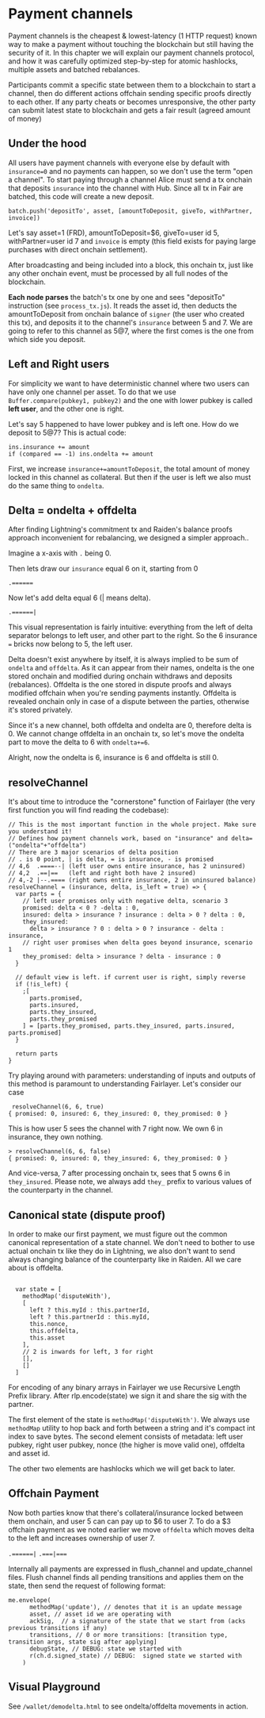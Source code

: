 # Payment channels

Payment channels is the cheapest & lowest-latency (1 HTTP request) known way to make a payment without touching the blockchain but still having the security of it. In this chapter we will explain our payment channels protocol, and how it was carefully optimized step-by-step for atomic hashlocks, multiple assets and batched rebalances.

Participants commit a specific state between them to a blockchain to start a channel, then do different actions offchain sending specific proofs directly to each other. If any party cheats or becomes unresponsive, the other party can submit latest state to blockchain and gets a fair result (agreed amount of money)

## Under the hood

All users have payment channels with everyone else by default with `insurance=0` and no payments can happen, so we don't use the term "open a channel". To start paying through a channel Alice must send a tx onchain that deposits `insurance` into the channel with Hub. Since all tx in Fair are batched, this code will create a new deposit.

`batch.push('depositTo', asset, [amountToDeposit, giveTo, withPartner, invoice])`

Let's say asset=1 (FRD), amountToDeposit=$6, giveTo=user id 5, withPartner=user id 7 and `invoice` is empty (this field exists for paying large purchases with direct onchain settlement).

After broadcasting and being included into a block, this onchain tx, just like any other onchain event, must be processed by all full nodes of the blockchain.

**Each node parses** the batch's tx one by one and sees "depositTo" instruction (see `process_tx.js`). It reads the asset id, then deducts the amountToDeposit from onchain balance of `signer` (the user who created this tx), and deposits it to the channel's `insurance` between 5 and 7. We are going to refer to this channel as 5@7, where the first comes is the one from which side you deposit. 

## Left and Right users

For simplicity we want to have deterministic channel where two users can have only one channel per asset. To do that we use `Buffer.compare(pubkey1, pubkey2)` and the one with lower pubkey is called **left user**, and the other one is right.

Let's say 5 happened to have lower pubkey and is left one. How do we deposit to 5@7? This is actual code:

```
ins.insurance += amount
if (compared == -1) ins.ondelta += amount
```

First, we increase `insurance+=amountToDeposit`, the total amount of money locked in this channel as collateral. But then if the user is left we also must do the same thing to `ondelta`.

## Delta = ondelta + offdelta

After finding Lightning's commitment tx and Raiden's balance proofs approach inconvenient for rebalancing, we designed  a simpler approach..

Imagine a x-axis with `.` being 0. 

Then lets draw our `insurance` equal 6 on it, starting from 0 

`.======`

Now let's add delta equal 6 (| means delta). 
 
`.======|`

This visual representation is fairly intuitive: everything from the left of delta separator belongs to left user, and other part to the right. So the 6 insurance `=` bricks now belong to 5, the left user.

Delta doesn't exist anywhere by itself, it is always implied to be sum of `ondelta` and `offdelta`. As it can appear from their names, ondelta is the one stored onchain and modified during onchain withdraws and deposits (rebalances). Offdelta is the one stored in dispute proofs and always modified offchain when you're sending payments instantly. Offdelta is revealed onchain only in case of a dispute between the parties, otherwise it's stored privately.

Since it's a new channel, both offdelta and ondelta are 0, therefore delta is 0. We cannot change offdelta in an onchain tx, so let's move the ondelta part to move the delta to 6 with `ondelta+=6`.

Alright, now the ondelta is 6, insurance is 6 and offdelta is still 0.

## resolveChannel

It's about time to introduce the "cornerstone" function of Fairlayer (the very first function you will find reading the codebase):

```
// This is the most important function in the whole project. Make sure you understand it!
// Defines how payment channels work, based on "insurance" and delta=("ondelta"+"offdelta")
// There are 3 major scenarios of delta position
// . is 0 point, | is delta, = is insurance, - is promised
// 4,6  .====--| (left user owns entire insurance, has 2 uninsured)
// 4,2  .==|==   (left and right both have 2 insured)
// 4,-2 |--.==== (right owns entire insurance, 2 in uninsured balance)
resolveChannel = (insurance, delta, is_left = true) => {
  var parts = {
    // left user promises only with negative delta, scenario 3
    promised: delta < 0 ? -delta : 0,
    insured: delta > insurance ? insurance : delta > 0 ? delta : 0,
    they_insured:
      delta > insurance ? 0 : delta > 0 ? insurance - delta : insurance,
    // right user promises when delta goes beyond insurance, scenario 1
    they_promised: delta > insurance ? delta - insurance : 0
  }

  // default view is left. if current user is right, simply reverse
  if (!is_left) {
    ;[
      parts.promised,
      parts.insured,
      parts.they_insured,
      parts.they_promised
    ] = [parts.they_promised, parts.they_insured, parts.insured, parts.promised]
  }

  return parts
}
```

Try playing around with parameters: understanding of inputs and outputs of this method is paramount to understanding Fairlayer. Let's consider our case

```
 resolveChannel(6, 6, true)
{ promised: 0, insured: 6, they_insured: 0, they_promised: 0 }
```

This is how user 5 sees the channel with 7 right now. We own 6 in insurance, they own nothing.

```
> resolveChannel(6, 6, false)
{ promised: 0, insured: 0, they_insured: 6, they_promised: 0 }
```

And vice-versa, 7 after processing onchain tx, sees that 5 owns 6 in `they_insured`. Please note, we always add `they_` prefix to various values of the counterparty in the channel. 

## Canonical state (dispute proof)

In order to make our first payment, we must figure out the common canonical representation of a state channel. We don't need to bother to use actual onchain tx like they do in Lightning, we also don't want to send always changing balance of the counterparty like in Raiden. All we care about is offdelta.

```

  var state = [
    methodMap('disputeWith'),
    [
      left ? this.myId : this.partnerId,
      left ? this.partnerId : this.myId,
      this.nonce,
      this.offdelta,
      this.asset
    ],
    // 2 is inwards for left, 3 for right
    [],
    []
  ]
```

For encoding of any binary arrays in Fairlayer we use Recursive Length Prefix library. After rlp.encode(state) we sign it and share the sig with the partner.

The first element of the state is `methodMap('disputeWith')`. We always use `methodMap` utility to hop back and forth between a string and it's compact int index to save bytes. The second element consists of metadata: left user pubkey, right user pubkey, nonce (the higher is move valid one), offdelta and asset id.

The other two elements are hashlocks which we will get back to later.

## Offchain Payment

Now both parties know that there's collateral/insurance locked between them onchain, and user 5 can can pay up to $6 to user 7. To do a $3 offchain payment as we noted earlier we move `offdelta` which moves delta to the left and increases ownership of user 7.

`.======|`
`.===|===`

Internally all payments are expressed in flush_channel and update_channel files. Flush channel finds all pending transitions and applies them on the state, then send the request of following format:

```
me.envelope(
      methodMap('update'), // denotes that it is an update message
      asset, // asset id we are operating with
      ackSig,  // a signature of the state that we start from (acks previous transitions if any)
      transitions, // 0 or more transitions: [transition type, transition args, state sig after applying]
      debugState, // DEBUG: state we started with
      r(ch.d.signed_state) // DEBUG:  signed state we started with
    )
```

## Visual Playground

See `/wallet/demodelta.html` to see ondelta/offdelta movements in action.




